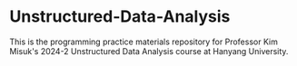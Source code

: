 # Unstructured-Data-Analysis
This is the programming practice materials repository for Professor Kim Misuk's 2024-2 Unstructured Data Analysis course at Hanyang University.
